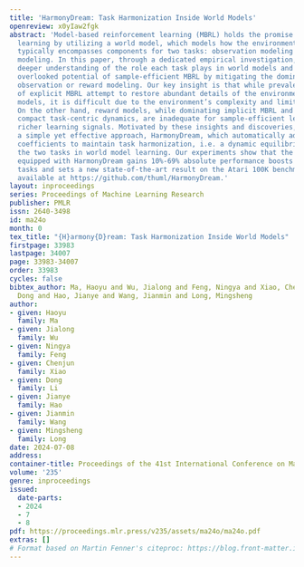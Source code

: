 ```yaml
---
title: 'HarmonyDream: Task Harmonization Inside World Models'
openreview: x0yIaw2fgk
abstract: 'Model-based reinforcement learning (MBRL) holds the promise of sample-efficient
  learning by utilizing a world model, which models how the environment works and
  typically encompasses components for two tasks: observation modeling and reward
  modeling. In this paper, through a dedicated empirical investigation, we gain a
  deeper understanding of the role each task plays in world models and uncover the
  overlooked potential of sample-efficient MBRL by mitigating the domination of either
  observation or reward modeling. Our key insight is that while prevalent approaches
  of explicit MBRL attempt to restore abundant details of the environment via observation
  models, it is difficult due to the environment’s complexity and limited model capacity.
  On the other hand, reward models, while dominating implicit MBRL and adept at learning
  compact task-centric dynamics, are inadequate for sample-efficient learning without
  richer learning signals. Motivated by these insights and discoveries, we propose
  a simple yet effective approach, HarmonyDream, which automatically adjusts loss
  coefficients to maintain task harmonization, i.e. a dynamic equilibrium between
  the two tasks in world model learning. Our experiments show that the base MBRL method
  equipped with HarmonyDream gains 10%-69% absolute performance boosts on visual robotic
  tasks and sets a new state-of-the-art result on the Atari 100K benchmark. Code is
  available at https://github.com/thuml/HarmonyDream.'
layout: inproceedings
series: Proceedings of Machine Learning Research
publisher: PMLR
issn: 2640-3498
id: ma24o
month: 0
tex_title: "{H}armony{D}ream: Task Harmonization Inside World Models"
firstpage: 33983
lastpage: 34007
page: 33983-34007
order: 33983
cycles: false
bibtex_author: Ma, Haoyu and Wu, Jialong and Feng, Ningya and Xiao, Chenjun and Li,
  Dong and Hao, Jianye and Wang, Jianmin and Long, Mingsheng
author:
- given: Haoyu
  family: Ma
- given: Jialong
  family: Wu
- given: Ningya
  family: Feng
- given: Chenjun
  family: Xiao
- given: Dong
  family: Li
- given: Jianye
  family: Hao
- given: Jianmin
  family: Wang
- given: Mingsheng
  family: Long
date: 2024-07-08
address:
container-title: Proceedings of the 41st International Conference on Machine Learning
volume: '235'
genre: inproceedings
issued:
  date-parts:
  - 2024
  - 7
  - 8
pdf: https://proceedings.mlr.press/v235/assets/ma24o/ma24o.pdf
extras: []
# Format based on Martin Fenner's citeproc: https://blog.front-matter.io/posts/citeproc-yaml-for-bibliographies/
---
```

